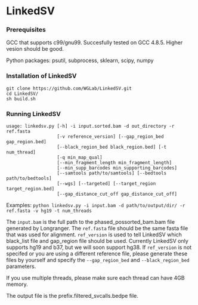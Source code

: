 # LinkedSV

### Prerequisites
GCC that supports c99/gnu99. Succesfully tested on GCC 4.8.5. Higher vesion should be good. 

Python packages: psutil, subprocess, sklearn, scipy, numpy 

### Installation of LinkedSV
```
git clone https://github.com/WGLab/LinkedSV.git 
cd LinkedSV/
sh build.sh 
```

### Running LinkedSV

```
usage: linkedsv.py [-h] -i input.sorted.bam -d out_directory -r ref.fasta
                   [-v reference_version] [--gap_region_bed gap_region.bed]
                   [--black_region_bed black_region.bed] [-t num_thread]
                   [-q min_map_qual]
                   [--min_fragment_length min_fragment_length]
                   [--min_supp_barcodes min_supporting_barcodes]
                   [--samtools path/to/samtools] [--bedtools path/to/bedtools]
                   [--wgs] [--targeted] [--target_region target_region.bed]
                   [--gap_distance_cut_off gap_distance_cut_off]
```
Examples: 
`python linkedsv.py -i input.bam -d path/to/output/dir/ -r ref.fasta -v hg19 -t num_threads`

The `input.bam` is the full path to the phased_possorted_bam.bam file generated by Longranger. 
The `ref.fasta` file should be the same fasta file that was used for alignment. 
`ref_version` is used to tell LinkedSV which black_list file and gap_region file should be used. Currently LinkedSV only supports hg19 and b37, but we will soon support hg38. If `ref_version` is not specifed or you are using a different reference file, please generate these files by yourself and specify the `--gap_region_bed` and `--black_region_bed` parameters. 

If you use multiple threads, please make sure each thread can have 4GB memory.

The output file is the prefix.filtered_svcalls.bedpe file. 
